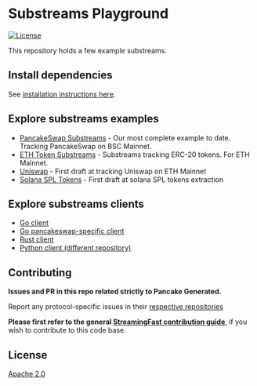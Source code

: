 # Substreams Playground
[![License](https://img.shields.io/badge/License-Apache%202.0-blue.svg)](https://opensource.org/licenses/Apache-2.0)

This repository holds a few example substreams.

## Install dependencies


See [installation instructions here](https://github.com/streamingfast/substreams).


## Explore substreams examples

* [PancakeSwap Substreams](./substreams-examples/pancakeswap) - Our most complete example to date. Tracking PancakeSwap on BSC Mainnet.
* [ETH Token Substreams](./substreams-examples/erc20) - Substreams tracking ERC-20 tokens. For ETH Mainnet.
* [Uniswap](./substreams-examples/uniswap) - First draft at tracking Uniswap on ETH Mainnet
* [Solana SPL Tokens](./substreams-examples/sol-spl-tokens) - First draft at solana SPL tokens extraction

## Explore substreams clients

* [Go client](./client-examples/go-client)
*   [Go pancakeswap-specific client](./client-examples/go-pancakeswap-client)
* [Rust client](./client-examples/rust-client)
* [Python client (different repository)](https://github.com/streamingfast/example-python/tree/substreams)

## Contributing

**Issues and PR in this repo related strictly to Pancake Generated.**

Report any protocol-specific issues in their
[respective repositories](https://github.com/streamingfast/streamingfast#protocols)

**Please first refer to the general
[StreamingFast contribution guide](https://github.com/streamingfast/streamingfast/blob/master/CONTRIBUTING.md)**,
if you wish to contribute to this code base.

## License

[Apache 2.0](LICENSE)
